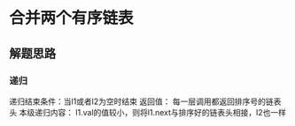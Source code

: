 # 合并两个有序链表

## 解题思路

### 递归
递归结束条件：当l1或者l2为空时结束
返回值： 每一层调用都返回排序号的链表头
本级递归内容： l1.val的值较小，则将l1.next与排序好的链表头相接，l2也一样
